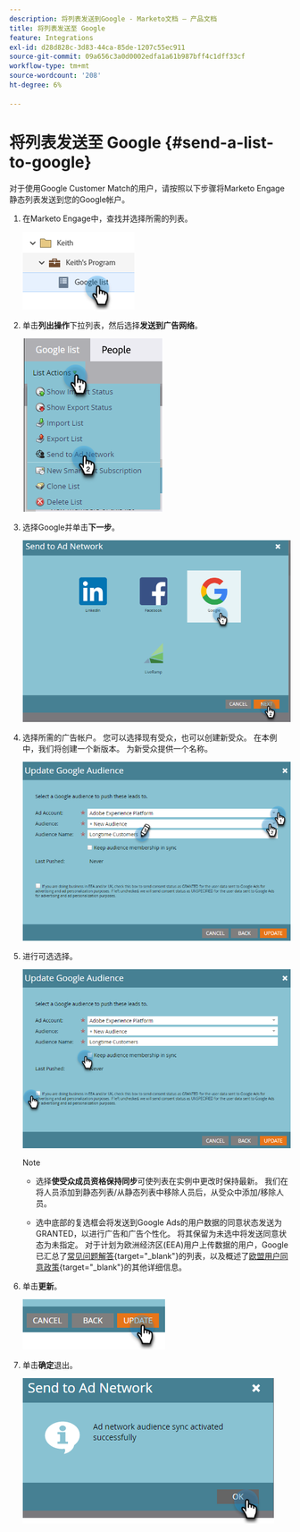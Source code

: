 ```yaml
---
description: 将列表发送到Google - Marketo文档 — 产品文档
title: 将列表发送至 Google
feature: Integrations
exl-id: d28d828c-3d83-44ca-85de-1207c55ec911
source-git-commit: 09a656c3a0d0002edfa1a61b987bff4c1dff33cf
workflow-type: tm+mt
source-wordcount: '208'
ht-degree: 6%

---
```


# 将列表发送至 Google {#send-a-list-to-google}

对于使用Google Customer Match的用户，请按照以下步骤将Marketo Engage静态列表发送到您的Google帐户。

1. 在Marketo Engage中，查找并选择所需的列表。

   ![](assets/send-a-list-to-google-1.png)

1. 单击&#x200B;**列出操作**&#x200B;下拉列表，然后选择&#x200B;**发送到广告网络**。

   ![](assets/send-a-list-to-google-2.png)

1. 选择Google并单击&#x200B;**下一步**。

   ![](assets/send-a-list-to-google-3.png)

1. 选择所需的广告帐户。 您可以选择现有受众，也可以创建新受众。 在本例中，我们将创建一个新版本。 为新受众提供一个名称。

   ![](assets/send-a-list-to-google-4.png)

1. 进行可选选择。

   ![](assets/send-a-list-to-google-5.png)

   >[!NOTE]
   >
   >* 选择&#x200B;**使受众成员资格保持同步**&#x200B;可使列表在实例中更改时保持最新。 我们在将人员添加到静态列表/从静态列表中移除人员后，从受众中添加/移除人员。
   >
   >* 选中底部的复选框会将发送到Google Ads的用户数据的同意状态发送为GRANTED，以进行广告和广告个性化。 将其保留为未选中将发送同意状态为未指定。 对于计划为欧洲经济区(EEA)用户上传数据的用户，Google已汇总了[常见问题解答](https://support.google.com/google-ads/answer/14310715){target="_blank"}的列表，以及概述了[欧盟用户同意政策](https://www.google.com/about/company/user-consent-policy/){target="_blank"}的其他详细信息。

1. 单击&#x200B;**更新**。

   ![](assets/send-a-list-to-google-6.png)

1. 单击&#x200B;**确定**&#x200B;退出。

   ![](assets/send-a-list-to-google-7.png)
